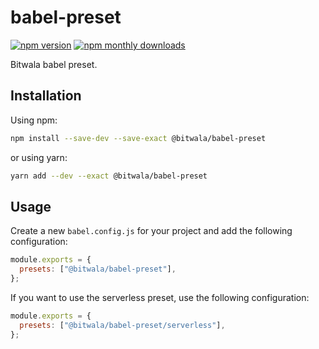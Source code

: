# babel-preset

[![npm version](https://badge.fury.io/js/%40bitwala%2Fbabel-preset.svg)](https://badge.fury.io/js/%40bitwala%2Fbabel-preset)
[![npm monthly downloads](https://img.shields.io/npm/dm/%40bitwala%2Fbabel-preset.svg)](https://img.shields.io/npm/dm/%40bitwala%2Fbabel-preset.svg)

Bitwala babel preset.

## Installation

Using npm:

```sh
npm install --save-dev --save-exact @bitwala/babel-preset
```

or using yarn:

```sh
yarn add --dev --exact @bitwala/babel-preset
```

## Usage

Create a new `babel.config.js` for your project and add the following configuration:

```js
module.exports = {
  presets: ["@bitwala/babel-preset"],
};
```

If you want to use the serverless preset, use the following configuration:

```js
module.exports = {
  presets: ["@bitwala/babel-preset/serverless"],
};
```
